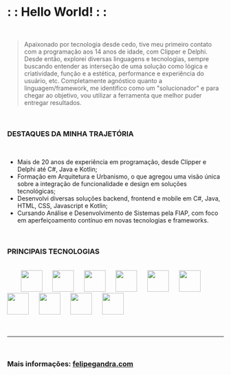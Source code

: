 # : : Hello World! : :

</br>

> Apaixonado por tecnologia desde cedo, tive meu primeiro contato com a programação aos 14 anos de idade, com Clipper e Delphi. Desde então, explorei diversas linguagens e tecnologias, sempre buscando entender as interseção de uma solução como lógica e criatividade, função e a estética, performance e experiência do usuário, etc. Completamente agnóstico quanto a linguagem/framework, me identifico como um "solucionador" e para chegar ao objetivo, vou utilizar a ferramenta que melhor puder entregar resultados.

</br>

### DESTAQUES DA MINHA TRAJETÓRIA

</br>

- Mais de 20 anos de experiência em programação, desde Clipper e Delphi até C#, Java e Kotlin;
- Formação em Arquitetura e Urbanismo, o que agregou uma visão única sobre a integração de funcionalidade e design em soluções tecnológicas;
- Desenvolvi diversas soluções backend, frontend e mobile em C#, Java, HTML, CSS, Javascript e Kotlin;
- Cursando Análise e Desenvolvimento de Sistemas pela FIAP, com foco em aperfeiçoamento contínuo em novas tecnologias e frameworks.

</br>

### PRINCIPAIS TECNOLOGIAS

</br>

<div>
&nbsp; &nbsp; &nbsp; &nbsp; <img src="https://cdn.jsdelivr.net/gh/devicons/devicon@latest/icons/csharp/csharp-original.svg" width="50px">&nbsp; &nbsp; &nbsp; 
<img src="https://cdn.jsdelivr.net/gh/devicons/devicon@latest/icons/dot-net/dot-net-original.svg" width="50px">&nbsp; &nbsp; &nbsp; 
  <img src="https://cdn.jsdelivr.net/gh/devicons/devicon@latest/icons/java/java-original.svg" width="50px">&nbsp; &nbsp; &nbsp; 
  <img src="https://cdn.jsdelivr.net/gh/devicons/devicon@latest/icons/spring/spring-original.svg" width="50px">&nbsp; &nbsp; &nbsp; 
  <img src="https://cdn.jsdelivr.net/gh/devicons/devicon@latest/icons/kotlin/kotlin-original.svg" width="50px">&nbsp; &nbsp; &nbsp; 
  <img src="https://cdn.jsdelivr.net/gh/devicons/devicon@latest/icons/jetpackcompose/jetpackcompose-original.svg" width="50px">&nbsp; &nbsp; &nbsp; 
  <img src="https://cdn.jsdelivr.net/gh/devicons/devicon@latest/icons/html5/html5-original.svg" width="50px">&nbsp; &nbsp; &nbsp; 
  <img src="https://cdn.jsdelivr.net/gh/devicons/devicon@latest/icons/css3/css3-original.svg" width="50px">&nbsp; &nbsp; &nbsp; 
  <img src="https://cdn.jsdelivr.net/gh/devicons/devicon@latest/icons/javascript/javascript-original.svg" width="50px">&nbsp; &nbsp; &nbsp; 
  <img src="https://cdn.jsdelivr.net/gh/devicons/devicon@latest/icons/docker/docker-original.svg" width="50px">&nbsp; &nbsp; &nbsp; 
</div>


</br>
</br>


---

</br>

### Mais informações: <a href="https://www.felipegandra.com" target="_blank">felipegandra.com</a>

